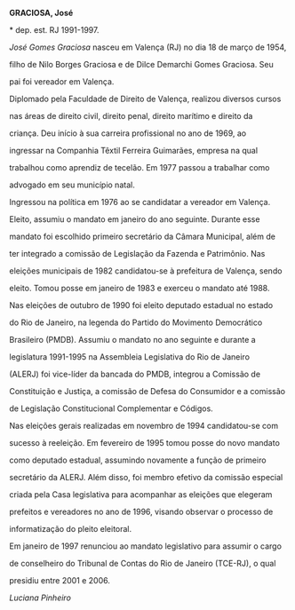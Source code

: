 **GRACIOSA, José**



\* dep. est. RJ 1991-1997.



*José Gomes Graciosa* nasceu em Valença (RJ) no dia 18 de março de 1954,

filho de Nilo Borges Graciosa e de Dilce Demarchi Gomes Graciosa. Seu

pai foi vereador em Valença.



Diplomado pela Faculdade de Direito de Valença, realizou diversos cursos

nas áreas de direito civil, direito penal, direito marítimo e direito da

criança. Deu início à sua carreira profissional no ano de 1969, ao

ingressar na Companhia Têxtil Ferreira Guimarães, empresa na qual

trabalhou como aprendiz de tecelão. Em 1977 passou a trabalhar como

advogado em seu município natal.



Ingressou na política em 1976 ao se candidatar a vereador em Valença.

Eleito, assumiu o mandato em janeiro do ano seguinte. Durante esse

mandato foi escolhido primeiro secretário da Câmara Municipal, além de

ter integrado a comissão de Legislação da Fazenda e Patrimônio. Nas

eleições municipais de 1982 candidatou-se à prefeitura de Valença, sendo

eleito. Tomou posse em janeiro de 1983 e exerceu o mandato até 1988.



Nas eleições de outubro de 1990 foi eleito deputado estadual no estado

do Rio de Janeiro, na legenda do Partido do Movimento Democrático

Brasileiro (PMDB). Assumiu o mandato no ano seguinte e durante a

legislatura 1991-1995 na Assembleia Legislativa do Rio de Janeiro

(ALERJ) foi vice-líder da bancada do PMDB, integrou a Comissão de

Constituição e Justiça, a comissão de Defesa do Consumidor e a comissão

de Legislação Constitucional Complementar e Códigos.



Nas eleições gerais realizadas em novembro de 1994 candidatou-se com

sucesso à reeleição. Em fevereiro de 1995 tomou posse do novo mandato

como deputado estadual, assumindo novamente a função de primeiro

secretário da ALERJ. Além disso, foi membro efetivo da comissão especial

criada pela Casa legislativa para acompanhar as eleições que elegeram

prefeitos e vereadores no ano de 1996, visando observar o processo de

informatização do pleito eleitoral.



Em janeiro de 1997 renunciou ao mandato legislativo para assumir o cargo

de conselheiro do Tribunal de Contas do Rio de Janeiro (TCE-RJ), o qual

presidiu entre 2001 e 2006.



*Luciana Pinheiro*



